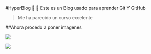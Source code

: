 #HyperBlog  :tram: :sushi:
Este es un Blog usado para aprender Git Y GitHub

>Me ha parecido un curso excelente 

##Ahora procedo a poner imagenes 

![](https://cdn.dribbble.com/users/3337312/screenshots/11640655/media/d47085ddbbdd60a759c69d23cfa7d3de.jpg?compress=1&resize=400x300)

![](https://promocionmusical.es/wp-content/uploads/2019/05/logo-empresas.jpg)
